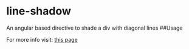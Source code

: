 # line-shadow
An angular based directive to shade a div with diagonal lines
##Usage
<div line-shadow
     radius="-45"
     opacity="0.2"
     color="blue"
     spread="5"
     condition="isActive"></div>
     
For more info visit: [this page](https://mobinni.io/2015/07/12/quickfire-shading-an-object-with-diagonal-lines-in-css/)
